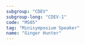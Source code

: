 ```yaml
---
subgroup: "CDEV"
subgroup-long: "CDEV-1"
code: "MS05"
tag: "Minisymposium Speaker"
name: "Ginger Hunter"
---
```

